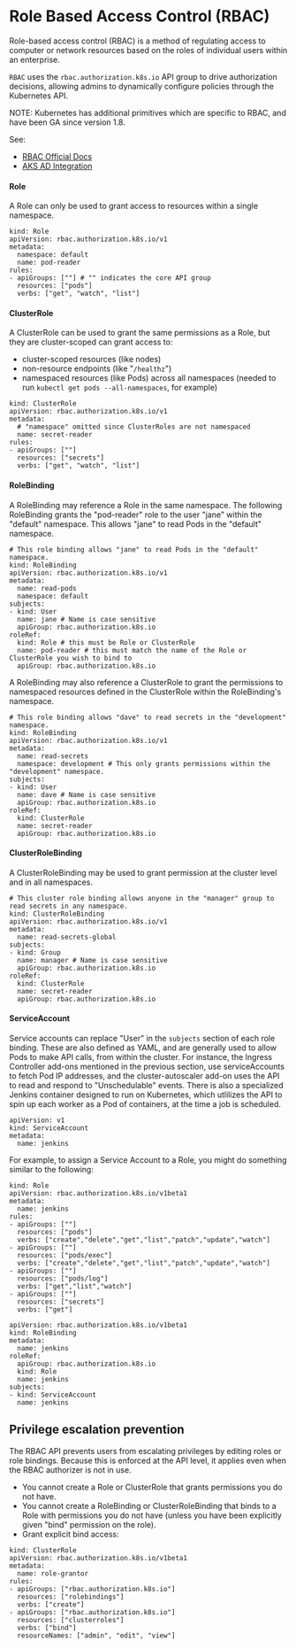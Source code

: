 # Role Based Access Control (RBAC)

Role-based access control (RBAC) is a method of regulating access to computer or network resources based on the roles of individual users within an enterprise.

`RBAC` uses the `rbac.authorization.k8s.io` API group to drive authorization decisions, allowing admins to dynamically configure policies through the Kubernetes API.


NOTE: Kubernetes has additional primitives which are specific to RBAC, and have been GA since version 1.8.

See: 
- [RBAC Official Docs](https://kubernetes.io/docs/reference/access-authn-authz/rbac/)
- [AKS AD Integration](https://docs.microsoft.com/en-us/azure/aks/azure-ad-rbac)


#### Role

A Role can only be used to grant access to resources within a single namespace.

```
kind: Role
apiVersion: rbac.authorization.k8s.io/v1
metadata:
  namespace: default
  name: pod-reader
rules:
- apiGroups: [""] # "" indicates the core API group
  resources: ["pods"]
  verbs: ["get", "watch", "list"]
```

#### ClusterRole

A ClusterRole can be used to grant the same permissions as a Role, but they are cluster-scoped can grant access to:
- cluster-scoped resources (like nodes)
- non-resource endpoints (like "`/healthz`")
- namespaced resources (like Pods) across all namespaces (needed to run `kubectl get pods --all-namespaces`, for example)

```
kind: ClusterRole
apiVersion: rbac.authorization.k8s.io/v1
metadata:
  # "namespace" omitted since ClusterRoles are not namespaced
  name: secret-reader
rules:
- apiGroups: [""]
  resources: ["secrets"]
  verbs: ["get", "watch", "list"]
```

#### RoleBinding

A RoleBinding may reference a Role in the same namespace. The following RoleBinding grants the "pod-reader" role to the user "jane" within the "default" namespace. This allows "jane" to read Pods in the "default" namespace.

```
# This role binding allows "jane" to read Pods in the "default" namespace.
kind: RoleBinding
apiVersion: rbac.authorization.k8s.io/v1
metadata:
  name: read-pods
  namespace: default
subjects:
- kind: User
  name: jane # Name is case sensitive
  apiGroup: rbac.authorization.k8s.io
roleRef:
  kind: Role # this must be Role or ClusterRole
  name: pod-reader # this must match the name of the Role or ClusterRole you wish to bind to
  apiGroup: rbac.authorization.k8s.io
```

A RoleBinding may also reference a ClusterRole to grant the permissions to namespaced resources defined in the ClusterRole within the RoleBinding's namespace.

```
# This role binding allows "dave" to read secrets in the "development" namespace.
kind: RoleBinding
apiVersion: rbac.authorization.k8s.io/v1
metadata:
  name: read-secrets
  namespace: development # This only grants permissions within the "development" namespace.
subjects:
- kind: User
  name: dave # Name is case sensitive
  apiGroup: rbac.authorization.k8s.io
roleRef:
  kind: ClusterRole
  name: secret-reader
  apiGroup: rbac.authorization.k8s.io
```

#### ClusterRoleBinding

A ClusterRoleBinding may be used to grant permission at the cluster level and in all namespaces.

```
# This cluster role binding allows anyone in the "manager" group to read secrets in any namespace.
kind: ClusterRoleBinding
apiVersion: rbac.authorization.k8s.io/v1
metadata:
  name: read-secrets-global
subjects:
- kind: Group
  name: manager # Name is case sensitive
  apiGroup: rbac.authorization.k8s.io
roleRef:
  kind: ClusterRole
  name: secret-reader
  apiGroup: rbac.authorization.k8s.io
```

#### ServiceAccount

Service accounts can replace "User" in the `subjects` section of each role binding. These are also defined as YAML, and are generally used to allow Pods to make API calls, from within the cluster. For instance, the Ingress Controller add-ons mentioned in the previous section, use serviceAccounts to fetch Pod IP addresses, and the cluster-autoscaler add-on uses the API to read and respond to "Unschedulable" events. There is also a specialized Jenkins container designed to run on Kubernetes, which utlilizes the API to spin up each worker as a Pod of containers, at the time a job is scheduled.

```
apiVersion: v1
kind: ServiceAccount
metadata:
  name: jenkins
```

For example, to assign a Service Account to a Role, you might do something similar to the following:
```
kind: Role
apiVersion: rbac.authorization.k8s.io/v1beta1
metadata:
  name: jenkins
rules:
- apiGroups: [""]
  resources: ["pods"]
  verbs: ["create","delete","get","list","patch","update","watch"]
- apiGroups: [""]
  resources: ["pods/exec"]
  verbs: ["create","delete","get","list","patch","update","watch"]
- apiGroups: [""]
  resources: ["pods/log"]
  verbs: ["get","list","watch"]
- apiGroups: [""]
  resources: ["secrets"]
  verbs: ["get"]
```
```
apiVersion: rbac.authorization.k8s.io/v1beta1
kind: RoleBinding
metadata:
  name: jenkins
roleRef:
  apiGroup: rbac.authorization.k8s.io
  kind: Role
  name: jenkins
subjects:
- kind: ServiceAccount
  name: jenkins
```

## Privilege escalation prevention

The RBAC API prevents users from escalating privileges by editing roles or role bindings. Because this is enforced at the API level, it applies even when the RBAC authorizer is not in use.

* You cannot create a Role or ClusterRole that grants permissions you do not have.
* You cannot create a RoleBinding or ClusterRoleBinding that binds to a Role with permissions you do not have (unless you have been explicitly given "bind" permission on the role).
* Grant explicit bind access:
```
kind: ClusterRole
apiVersion: rbac.authorization.k8s.io/v1beta1
metadata:
  name: role-grantor
rules:
- apiGroups: ["rbac.authorization.k8s.io"]
  resources: ["rolebindings"]
  verbs: ["create"]
- apiGroups: ["rbac.authorization.k8s.io"]
  resources: ["clusterroles"]
  verbs: ["bind"]
  resourceNames: ["admin", "edit", "view"]
```
